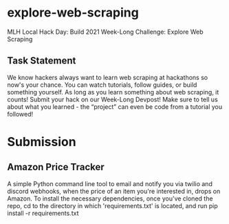 # explore-web-scraping
MLH Local Hack Day: Build 2021 Week-Long Challenge: Explore Web Scraping

## Task Statement
We know hackers always want to learn web scraping at hackathons so now's your chance. You can watch tutorials, follow guides, or build something yourself. As long as you learn something about web scraping, it counts! Submit your hack on our Week-Long Devpost! Make sure to tell us about what you learned - the “project” can even be code from a tutorial you followed!

# Submission
## Amazon Price Tracker

A simple Python command line tool to email and notify you via twilio and discord webhooks, when the price of an item you're interested in, drops on Amazon.
To install the necessary dependencies, once you've cloned the repo, cd to the directory in which 'requirements.txt' is located, and run pip install -r requirements.txt
